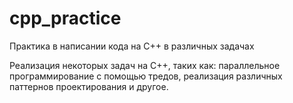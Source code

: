 # cpp_practice
Практика в написании кода на C++ в различных задачах

Реализация некоторых задач на С++, таких как: параллельное программирование с помощью тредов, реализация различных паттернов проектирования и другое.
